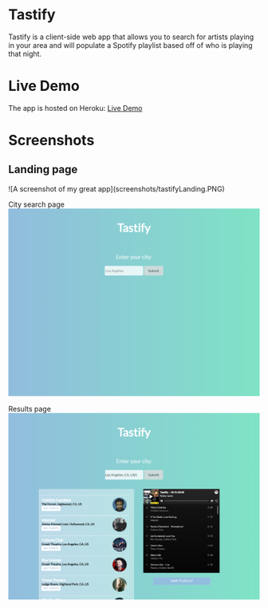 # Tastify

Tastify is a client-side web app that allows you to search for artists playing in your area and will populate a Spotify playlist based off of who is playing that night.

# Live Demo
The app is hosted on Heroku: <a href = "https://tastify--robbylewis.repl.co/">Live Demo</a>

# Screenshots

<h2>Landing page</h2>
![A screenshot of my great app](screenshots/tastifyLanding.PNG)



City search page
![A screenshot of my great app](screenshots/tastifyCity.PNG)


Results page
![A screenshot of my great app](screenshots/tastifyDisplay.PNG)
